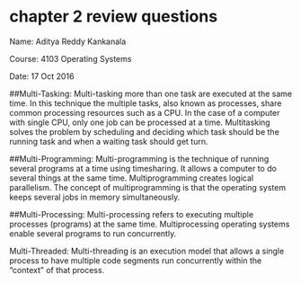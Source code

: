 # chapter 2 review questions
Name: Aditya Reddy Kankanala

Course: 4103 Operating Systems

Date: 17 Oct 2016

##Multi-Tasking:
Multi-tasking more than one task are executed at the same time. In this technique the multiple tasks, also known as processes, share common
processing resources such as a CPU. In the case of a computer with single CPU, only one job can be processed at a time. Multitasking
solves the problem by scheduling and deciding which task should be the running task and when a waiting task should get turn.

##Multi-Programming:
Multi-programming is the technique of running several programs at a time using timesharing. It allows a computer to do several things at
the same time. Multiprogramming creates logical parallelism. The concept of multiprogramming is that the operating system keeps several
jobs in memory simultaneously.

##Multi-Processing:
Multi-processing refers to executing multiple processes (programs) at the same time. Multiprocessing operating systems enable several programs to run concurrently.

Multi-Threaded:
Multi-threading is an execution model that allows a single process to have multiple code segments run concurrently within the “context” of that process.
